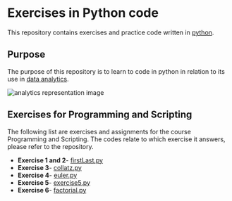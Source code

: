 # Exercises in Python code

This repository contains exercises and practice code written in [python](https://www.python.org/).


## Purpose
The purpose of this repository is to learn to code in python in relation to its use in [data analytics](https://en.wikipedia.org/wiki/Data_analysis). 


![analytics representation image](https://qph.ec.quoracdn.net/main-qimg-19e397f43a1a0dae02b26138806a6c2d.webp)


## Exercises for Programming and Scripting
The following list are exercises and assignments for the course Programming and Scripting. 
The codes relate to which exercise it answers, please refer to the repository.

* **Exercise 1 and 2**- [firstLast.py](https://github.com/NurseQ/Programming-and-Scripting/blob/master/firstLast.py)
* **Exercise 3**- [collatz.py](https://github.com/NurseQ/Programming-and-Scripting/blob/master/collatz.py)
* **Exercise 4**- [euler.py](https://github.com/NurseQ/Programming-and-Scripting/blob/master/euler.py)
* **Exercise 5**- [exercise5.py](https://github.com/NurseQ/Programming-and-Scripting/blob/master/exercise5.py)
* **Exercise 6**- [factorial.py](https://github.com/NurseQ/Programming-and-Scripting/blob/master/factorial.py)
